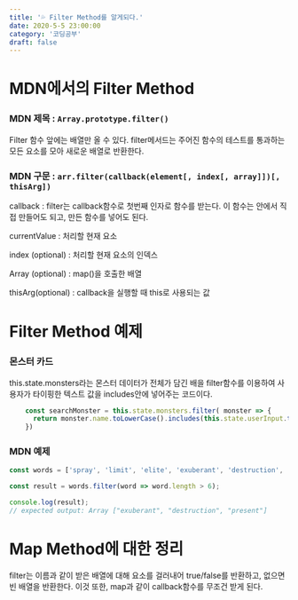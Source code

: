 ```yaml
---
title: '💦 Filter Method를 알게되다.'
date: 2020-5-5 23:00:00
category: '코딩공부'
draft: false
---
```


 



# MDN에서의 Filter Method

### MDN 제목 : `Array.prototype.filter()`

Filter 함수 앞에는 배열만 올 수 있다. filter메서드는 주어진 함수의 테스트를 통과하는 모든 요소를 모아 새로운 배열로 반환한다.



### MDN 구문 : `arr.filter(callback(element[, index[, array]])[, thisArg])`

callback : filter는 callback함수로 첫번째 인자로 함수를 받는다. 이 함수는 안에서 직접 만들어도 되고, 만든 함수를 넣어도 된다.

currentValue : 처리할 현재 요소

index (optional) : 처리할 현재 요소의 인덱스

Array (optional) : map()을 호출한 배열

thisArg(optional) : callback을 실행할 때 this로 사용되는 값



# Filter Method 예제

### 몬스터 카드

this.state.monsters라는 몬스터 데이터가 전체가 담긴 배을 filter함수를 이용하여 사용자가 타이핑한 텍스트 값을 includes안에 넣어주는 코드이다.

```jsx
    const searchMonster = this.state.monsters.filter( monster => {
      return monster.name.toLowerCase().includes(this.state.userInput.toLowerCase())
    })
```



### MDN 예제

```jsx
const words = ['spray', 'limit', 'elite', 'exuberant', 'destruction', 'present'];

const result = words.filter(word => word.length > 6);

console.log(result);
// expected output: Array ["exuberant", "destruction", "present"]

```



# Map Method에 대한 정리

filter는 이름과 같이 받은 배열에 대해 요소를 걸러내어 true/false를 반환하고, 없으면 빈 배열을 반환한다. 이것 또한, map과 같이 callback함수를 무조건 받게 된다.


